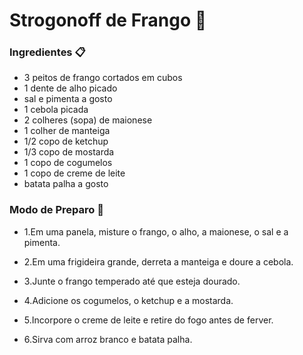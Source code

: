 # Strogonoff de Frango :chicken:

### Ingredientes :clipboard:
- 3 peitos de frango cortados em cubos
- 1 dente de alho picado
- sal e pimenta a gosto
- 1 cebola picada
- 2 colheres (sopa) de maionese
- 1 colher de manteiga
- 1/2 copo de ketchup
- 1/3 copo de mostarda
- 1 copo de cogumelos
- 1 copo de creme de leite
- batata palha a gosto

### Modo de Preparo :bowl_with_spoon:

- 1.Em uma panela, misture o frango, o alho, a maionese, o sal e a pimenta.

- 2.Em uma frigideira grande, derreta a manteiga e doure a cebola.

- 3.Junte o frango temperado até que esteja dourado.

- 4.Adicione os cogumelos, o ketchup e a mostarda.

- 5.Incorpore o creme de leite e retire do fogo antes de ferver.

- 6.Sirva com arroz branco e batata palha.